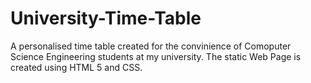 # University-Time-Table
A personalised time table created for the convinience of Comoputer Science Engineering students at my university.
The static Web Page is created using HTML 5 and CSS.
